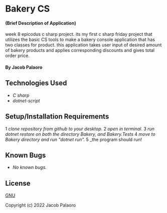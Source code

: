 # Bakery CS

#### (Brief Description of Application)
week 8 epicodus c sharp project. its my first c sharp friday project that utilizes the basic CS tools to make a bakery console application that has two classes for product. this application takes user input of desired amount of bakery products and applies corresponding discounts and gives total order price.
#### By Jacob Palaoro

## Technologies Used

* _C sharp_
* _dotnet-script_


## Setup/Installation Requirements

1 _clone repository from github to your desktop._
2 _open in terminal._
3 _run dotnet restore on both the directory Bakery, and Bakery.Tests_
4 _move to Bakery directory and run "dotnet run"._
5 _the program should run!

## Known Bugs

* _No known bugs._


## License

[GNU](/LICENSE-GNU)

Copyright (c) 2022 Jacob Palaoro
